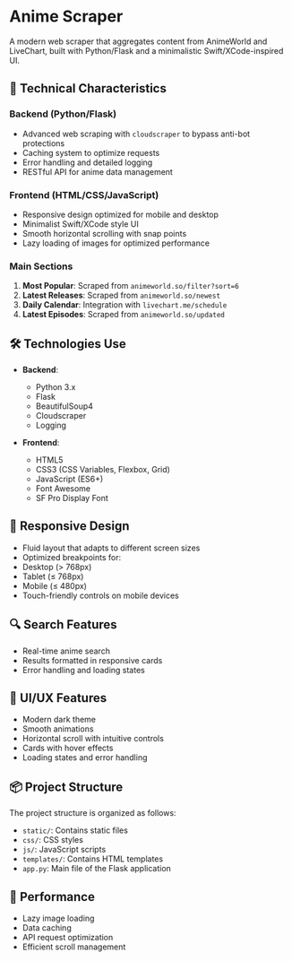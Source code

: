 ﻿# Anime Scraper

A modern web scraper that aggregates content from AnimeWorld and LiveChart, built with Python/Flask and a minimalistic Swift/XCode-inspired UI.

## 🚀 Technical Characteristics

### Backend (Python/Flask)
- Advanced web scraping with `cloudscraper` to bypass anti-bot protections
- Caching system to optimize requests
- Error handling and detailed logging
- RESTful API for anime data management

### Frontend (HTML/CSS/JavaScript)
- Responsive design optimized for mobile and desktop
- Minimalist Swift/XCode style UI
- Smooth horizontal scrolling with snap points
- Lazy loading of images for optimized performance

### Main Sections
1. **Most Popular**: Scraped from `animeworld.so/filter?sort=6`
2. **Latest Releases**: Scraped from `animeworld.so/newest`
3. **Daily Calendar**: Integration with `livechart.me/schedule`
4. **Latest Episodes**: Scraped from `animeworld.so/updated`

## 🛠 Technologies Use

- **Backend**:
  - Python 3.x
  - Flask
  - BeautifulSoup4
  - Cloudscraper
  - Logging

- **Frontend**:
  - HTML5
  - CSS3 (CSS Variables, Flexbox, Grid)
  - JavaScript (ES6+)
  - Font Awesome
  - SF Pro Display Font

## 📱 Responsive Design

- Fluid layout that adapts to different screen sizes
- Optimized breakpoints for:
- Desktop (> 768px)
- Tablet (≤ 768px)
- Mobile (≤ 480px)
- Touch-friendly controls on mobile devices

## 🔍 Search Features

- Real-time anime search
- Results formatted in responsive cards
- Error handling and loading states

## 🎨 UI/UX Features

- Modern dark theme
- Smooth animations
- Horizontal scroll with intuitive controls
- Cards with hover effects
- Loading states and error handling

## 📦 Project Structure
The project structure is organized as follows:
- `static/`: Contains static files
- `css/`: CSS styles
- `js/`: JavaScript scripts
- `templates/`: Contains HTML templates
- `app.py`: Main file of the Flask application

## 🚀 Performance

- Lazy image loading
- Data caching
- API request optimization
- Efficient scroll management
